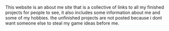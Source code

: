 This website is an about me site that is a collective of links to all my finished projects for people to see, it also includes some information about me and some of my hobbies. the unfinished projects are not posted because i dont want someone else to steal my game ideas before me.
